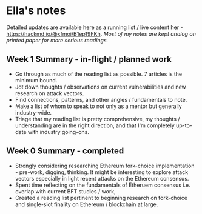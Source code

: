 # Ella's notes

Detailed updates are available here as a running list / live content her - https://hackmd.io/@xfmoi/B1ep19FKh.
*Most of my notes are kept analog on printed paper for more serious readings.*

## Week 1 Summary - in-flight / planned work
- Go through as much of the reading list as possible. 7 articles is the minimum bound.
- Jot down thoughts / observations on current vulnerabilities and new research on attack vectors.
- Find connections, patterns, and other angles / fundamentals to note.
- Make a list of whom to speak to not only as a mentor but generally industry-wide.
- Triage that my reading list is pretty comprehensive, my thoughts / understanding are in the right direction, and that I'm completely up-to-date with industry going-ons.

## Week 0 Summary - completed
- Strongly considering researching Ethereum fork-choice implementation - pre-work, digging, thinking. It might be interesting to explore attack vectors especially in light recent attacks on the Ethereum consensus.
- Spent time reflecting on the fundamentals of Etheruem consensus i.e. overlap with current BFT studies / work,
- Created a reading list pertinent to beginning research on fork-choice and single-slot finality on Ethereum / blockchain at large.
